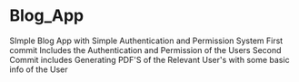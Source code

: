 # Blog_App
SImple Blog App with Simple Authentication and Permission System
First commit Includes the Authentication and Permission of the Users
Second Commit includes Generating PDF'S of the Relevant User's  with some basic info of the User
